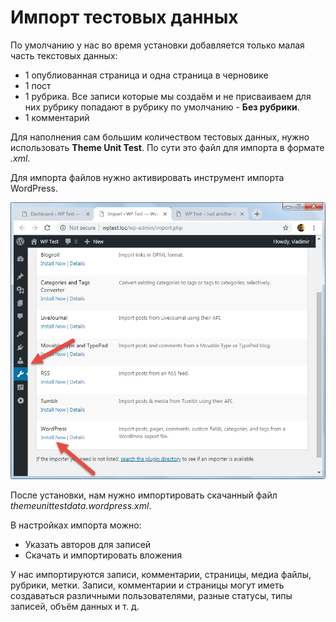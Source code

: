 # Импорт тестовых данных

По умолчанию у нас во время установки добавляется только малая часть текстовых данных:

* 1 опублиованная страница и одна страница в черновике
* 1 пост
* 1 рубрика. Все записи которые мы создаём и не присваиваем для них рубрику попадают в рубрику по умолчанию - **Без рубрики**.
* 1 комментарий

Для наполнения сам большим количеством тестовых данных, нужно использовать **Theme Unit Test**. По сути это файл для импорта в формате *.xml*.

Для импорта файлов нужно активировать инструмент импорта WordPress.

![install-wordpress-import](img/install-wordpress-import.png)

После установки, нам нужно импортировать скачанный файл *themeunittestdata.wordpress.xml*.

В настройках импорта можно:

* Указать авторов для записей
* Скачать и импортировать вложения

У нас импортируются записи, комментарии, страницы, медиа файлы, рубрики, метки. Записи, комментарии и страницы могут иметь создаваться различными пользователями, разные статусы, типы записей, объём данных и т. д.